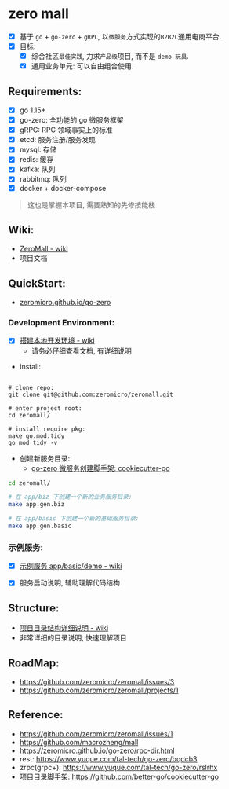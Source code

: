 
# zero mall

- [x] 基于 `go` + `go-zero` + `gRPC`, 以`微服务`方式实现的`B2B2C`通用电商平台.
- [x] 目标:
    - [x] 综合社区`最佳实践`, 力求`产品级`项目, 而不是 `demo 玩具`.
    - [x] 通用业务单元: 可以自由组合使用.

## Requirements:

- [x] go 1.15+
- [x] go-zero: 全功能的 go 微服务框架
- [x] gRPC: RPC 领域事实上的标准
- [x] etcd: 服务注册/服务发现
- [x] mysql: 存储
- [x] redis: 缓存
- [x] kafka: 队列
- [x] rabbitmq: 队列
- [x] docker + docker-compose

> 这也是掌握本项目, 需要熟知的先修技能栈.

## Wiki:

- [ZeroMall - wiki](https://github.com/zeromicro/zeromall/wiki)
- 项目文档

## QuickStart:

- [zeromicro.github.io/go-zero](https://zeromicro.github.io/go-zero)


### Development Environment:

- [x] [搭建本地开发环境 - wiki](https://github.com/zeromicro/zeromall/wiki/setup-development)
    - 请务必仔细查看文档, 有详细说明

- install:

```

# clone repo:
git clone git@github.com:zeromicro/zeromall.git

# enter project root:
cd zeromall/

# install require pkg:
make go.mod.tidy
go mod tidy -v

```

- 创建新服务目录:
    - [go-zero 微服务创建脚手架: cookiecutter-go](https://github.com/better-go/cookiecutter-go)

```bash
cd zeromall/

# 在 app/biz 下创建一个新的业务服务目录:
make app.gen.biz

# 在 app/basic 下创建一个新的基础服务目录:
make app.gen.basic
```


### 示例服务:

- [x] [示例服务 app/basic/demo - wiki](https://github.com/zeromicro/zeromall/wiki/demo-service)
- [x] 服务启动说明, 辅助理解代码结构


## Structure:

- [项目目录结构详细说明 - wiki](https://github.com/zeromicro/zeromall/wiki/project-structure)
- 非常详细的目录说明, 快速理解项目


## RoadMap:

- https://github.com/zeromicro/zeromall/issues/3
- https://github.com/zeromicro/zeromall/projects/1


## Reference:


- https://github.com/zeromicro/zeromall/issues/1
- https://github.com/macrozheng/mall
- https://zeromicro.github.io/go-zero/rpc-dir.html
- rest: https://www.yuque.com/tal-tech/go-zero/bqdcb3
- zrpc(grpc+): https://www.yuque.com/tal-tech/go-zero/rslrhx
- 项目目录脚手架: https://github.com/better-go/cookiecutter-go
